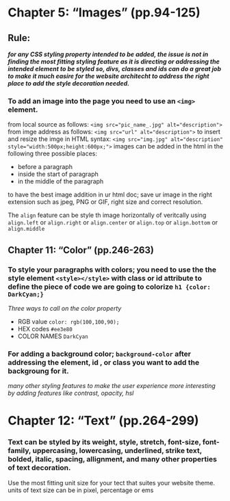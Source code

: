 # Chapter 5: “Images” (pp.94-125)

## Rule:
***for any CSS styling property intended to be added, the issue is not in finding the most fitting styling feature as it is directing or addressing the intended element to be styled so, divs, classes and ids can do a great job to make it much easire for the website architecht to address the right place to add the style decoration needed.***

### To add an image into the page you need to use an `<img>` element. 
from local source as follows:
`<img src="pic_name_.jpg" alt="description">`
from imge address as follows:
`<img src="url" alt="description">`
to insert and resize the imge in HTML syntax: 
`<img src="img.jpg" alt="description" style="width:500px;height:600px;">`
images can be added in the html in the following three possible places:
- before a paragraph
- inside the start of paragraph
- in the middle of the paragraph

to have the best image addition in ur html doc; save ur image in the right extension such as jpeg, PNG or GIF, right size and correct resolution. 

The `align` feature can be style th image horizontally of veritcally using `align.left` or `align.right` or `align.center` or `align.top` or `align.bottom` or `align.middle`


## Chapter 11: “Color” (pp.246-263)

### To style your paragraphs with colors; you need to use the the style element `<style></style>` with class or id attribute to define the piece of code we are going to colorize `h1 {color: DarkCyan;}`

*Three ways to call on the color property*
- RGB value `color: rgb(100,100,90);`
- HEX codes `#ee3e80`
- COLOR NAMES `DarkCyan`

### For adding a background color; `background-color` after addressing the element, id , or class you want to add the backgroung for it.

*many other styling features to make the user experience more interesting by adding features like contrast, opacity, hsl*

# Chapter 12: “Text” (pp.264-299)

### Text can be styled by its weight, style, stretch, font-size, font-family, uppercasing, lowercasing, underlined, strike text, bolded, italic, spacing, allignment,  and many other properties of text decoration. 

Use the most fitting unit size for your tect that suites your website theme. units of text size can be in pixel, percentage or ems



